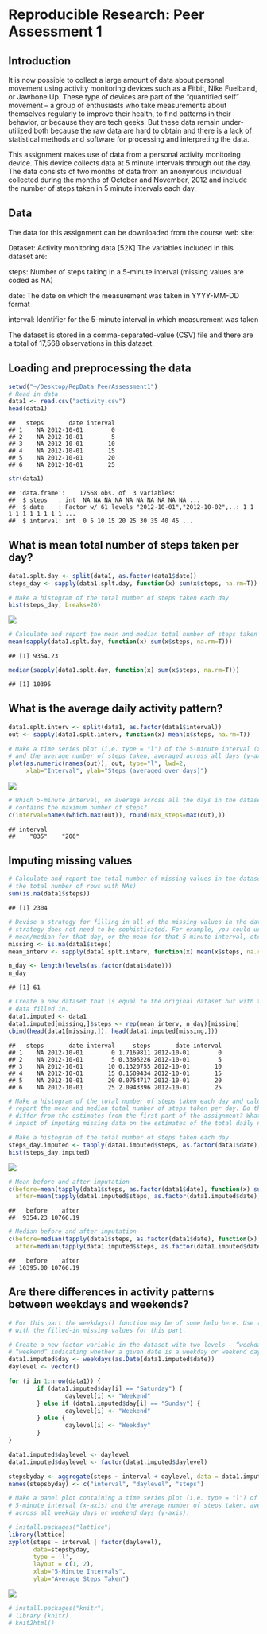 # Reproducible Research: Peer Assessment 1
## Introduction

It  is now possible to collect a large amount of data about personal movement using 
activity monitoring devices such as a Fitbit, Nike Fuelband, or Jawbone Up. 
These type of devices are part of the “quantified self” movement – a group of 
enthusiasts who take measurements about themselves regularly to improve their 
health, to find patterns in their behavior, or because they are tech geeks. But 
these data remain under-utilized both because the raw data are hard to obtain 
and there is a lack of statistical methods and software for processing and 
interpreting the data.

This assignment makes use of data from a personal activity monitoring device. 
This device collects data at 5 minute intervals through out the day. The data 
consists of two months of data from an anonymous individual collected during the 
months of October and November, 2012 and include the number of steps taken in 5 
minute intervals each day.

## Data

The data for this assignment can be downloaded from the course web site:

Dataset: Activity monitoring data [52K]
The variables included in this dataset are:

steps: Number of steps taking in a 5-minute interval (missing values are coded as NA)

date: The date on which the measurement was taken in YYYY-MM-DD format

interval: Identifier for the 5-minute interval in which measurement was taken

The dataset is stored in a comma-separated-value (CSV) file and there are a total 
of 17,568 observations in this dataset.


## Loading and preprocessing the data


```r
setwd("~/Desktop/RepData_PeerAssessment1")
# Read in data
data1 <- read.csv("activity.csv")
head(data1)
```

```
##   steps       date interval
## 1    NA 2012-10-01        0
## 2    NA 2012-10-01        5
## 3    NA 2012-10-01       10
## 4    NA 2012-10-01       15
## 5    NA 2012-10-01       20
## 6    NA 2012-10-01       25
```

```r
str(data1)
```

```
## 'data.frame':	17568 obs. of  3 variables:
##  $ steps   : int  NA NA NA NA NA NA NA NA NA NA ...
##  $ date    : Factor w/ 61 levels "2012-10-01","2012-10-02",..: 1 1 1 1 1 1 1 1 1 1 ...
##  $ interval: int  0 5 10 15 20 25 30 35 40 45 ...
```

## What is mean total number of steps taken per day?

```r
data1.splt.day <- split(data1, as.factor(data1$date))
steps_day <- sapply(data1.splt.day, function(x) sum(x$steps, na.rm=T))

# Make a histogram of the total number of steps taken each day
hist(steps_day, breaks=20)
```

![](PA1_template_files/figure-html/unnamed-chunk-2-1.png) 

```r
# Calculate and report the mean and median total number of steps taken per day
mean(sapply(data1.splt.day, function(x) sum(x$steps, na.rm=T)))
```

```
## [1] 9354.23
```

```r
median(sapply(data1.splt.day, function(x) sum(x$steps, na.rm=T)))
```

```
## [1] 10395
```

## What is the average daily activity pattern?

```r
data1.splt.interv <- split(data1, as.factor(data1$interval))
out <- sapply(data1.splt.interv, function(x) mean(x$steps, na.rm=T))

# Make a time series plot (i.e. type = "l") of the 5-minute interval (x-axis) 
# and the average number of steps taken, averaged across all days (y-axis)
plot(as.numeric(names(out)), out, type="l", lwd=2,
     xlab="Interval", ylab="Steps (averaged over days)")
```

![](PA1_template_files/figure-html/unnamed-chunk-3-1.png) 

```r
# Which 5-minute interval, on average across all the days in the dataset, 
# contains the maximum number of steps?
c(interval=names(which.max(out)), round(max_steps=max(out),))
```

```
## interval          
##    "835"    "206"
```

## Imputing missing values

```r
# Calculate and report the total number of missing values in the dataset (i.e. 
# the total number of rows with NAs)
sum(is.na(data1$steps))
```

```
## [1] 2304
```

```r
# Devise a strategy for filling in all of the missing values in the dataset. The 
# strategy does not need to be sophisticated. For example, you could use the 
# mean/median for that day, or the mean for that 5-minute interval, etc.
missing <- is.na(data1$steps)
mean_interv <- sapply(data1.splt.interv, function(x) mean(x$steps, na.rm=T))

n_day <- length(levels(as.factor(data1$date)))
n_day
```

```
## [1] 61
```


```r
# Create a new dataset that is equal to the original dataset but with the missing 
# data filled in.
data1.imputed <- data1
data1.imputed[missing,]$steps <- rep(mean_interv, n_day)[missing]
cbind(head(data1[missing,]), head(data1.imputed[missing,]))
```

```
##   steps       date interval     steps       date interval
## 1    NA 2012-10-01        0 1.7169811 2012-10-01        0
## 2    NA 2012-10-01        5 0.3396226 2012-10-01        5
## 3    NA 2012-10-01       10 0.1320755 2012-10-01       10
## 4    NA 2012-10-01       15 0.1509434 2012-10-01       15
## 5    NA 2012-10-01       20 0.0754717 2012-10-01       20
## 6    NA 2012-10-01       25 2.0943396 2012-10-01       25
```


```r
# Make a histogram of the total number of steps taken each day and calculate and 
# report the mean and median total number of steps taken per day. Do these values 
# differ from the estimates from the first part of the assignment? What is the 
# impact of imputing missing data on the estimates of the total daily number of steps?

# Make a histogram of the total number of steps taken each day 
steps_day.imputed <- tapply(data1.imputed$steps, as.factor(data1$date), sum)
hist(steps_day.imputed)
```

![](PA1_template_files/figure-html/unnamed-chunk-6-1.png) 

```r
# Mean before and after imputation
c(before=mean(tapply(data1$steps, as.factor(data1$date), function(x) sum(x, na.rm=T))),
  after=mean(tapply(data1.imputed$steps, as.factor(data1.imputed$date), sum)))
```

```
##   before    after 
##  9354.23 10766.19
```

```r
# Median before and after imputation
c(before=median(tapply(data1$steps, as.factor(data1$date), function(x) sum(x, na.rm=T))),
  after=median(tapply(data1.imputed$steps, as.factor(data1.imputed$date), sum)))
```

```
##   before    after 
## 10395.00 10766.19
```

## Are there differences in activity patterns between weekdays and weekends?

```r
# For this part the weekdays() function may be of some help here. Use the dataset 
# with the filled-in missing values for this part.

# Create a new factor variable in the dataset with two levels – “weekday” and 
# “weekend” indicating whether a given date is a weekday or weekend day.
data1.imputed$day <- weekdays(as.Date(data1.imputed$date))
daylevel <- vector()

for (i in 1:nrow(data1)) {
        if (data1.imputed$day[i] == "Saturday") {
                daylevel[i] <- "Weekend"
        } else if (data1.imputed$day[i] == "Sunday") {
                daylevel[i] <- "Weekend"
        } else {
                daylevel[i] <- "Weekday"
        }
}

data1.imputed$daylevel <- daylevel
data1.imputed$daylevel <- factor(data1.imputed$daylevel)

stepsbyday <- aggregate(steps ~ interval + daylevel, data = data1.imputed, mean)
names(stepsbyday) <- c("interval", "daylevel", "steps")
```


```r
# Make a panel plot containing a time series plot (i.e. type = "l") of the 
# 5-minute interval (x-axis) and the average number of steps taken, averaged 
# across all weekday days or weekend days (y-axis).

# install.packages("lattice")
library(lattice)
xyplot(steps ~ interval | factor(daylevel),
       data=stepsbyday,
       type = 'l',
       layout = c(1, 2),
       xlab="5-Minute Intervals",
       ylab="Average Steps Taken")
```

![](PA1_template_files/figure-html/unnamed-chunk-8-1.png) 

```r
# install.packages("knitr")
# library (knitr)
# knit2html()
```




